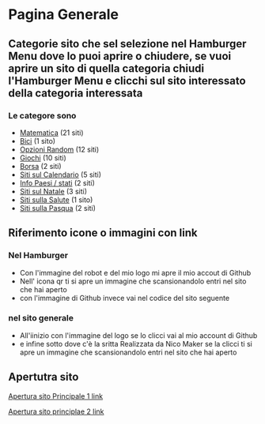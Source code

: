 # Pagina Generale 

## Categorie sito che sel selezione nel Hamburger Menu dove lo puoi aprire o chiudere, se vuoi aprire un sito di quella categoria chiudi l'Hamburger Menu e clicchi sul sito interessato della categoria interessata

### Le categore sono

- [Matematica](Siti/Matematica/Readme.md) (21 siti)
- [Bici](https://github.com/NicoMaker/Giri-in-bici) (1 sito)
- [Opzioni Random](Siti/Random/Readme.md) (12 siti)
- [Giochi](Siti/Giochi/Readme.md) (10 siti)
- [Borsa](Siti/Borsa/Readme.md) (2 siti)
- [Siti sul Calendario](Siti/Calendario/Readme.md) (5 siti)
- [Info Paesi / stati](Siti/Info_Paesi_Stati/Readme.md) (2 siti)
- [Siti sul Natale](Siti/Natale/Readme.md) (3 siti)
- [Siti sulla Salute](Siti/Salute/Readme.md) (1 sito)
- [Siti sulla Pasqua](Siti/Pasqua/Readme.md) (2 siti)

## Riferimento icone o immagini con link

### Nel Hamburger

- Con l'immagine del robot e del mio logo mi apre il mio accout di Github
- Nell' icona qr ti si apre un immagine che scansionandolo entri nel sito che hai aperto
- con l'immagine di Github invece vai nel codice del sito seguente

### nel sito generale

- All'iinizio con l'immagine del logo se lo clicci vai al mio account di Github
- e infine sotto dove c'è la sritta Realizzata da Nico Maker se la clicci ti si apre un immagine che scansionandolo entri nel sito che hai aperto

## Apertutra sito

[Apertura sito Principale 1 link](https://paginageneralesiti.netlify.app/)

[Apertura sito principlae 2 link](https://nicomaker.github.io/Pagina_Generale_Siti/)